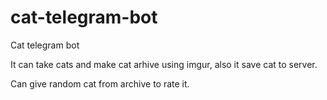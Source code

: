 # cat-telegram-bot
Cat telegram bot

It can take cats and make cat arhive using imgur, also it save cat to server. 

Can give random cat from archive to rate it.
